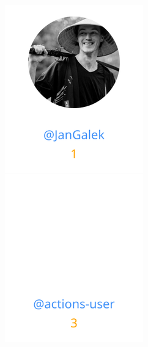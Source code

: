 
<div>
<span>
  <a href="https://github.com/JanGalek"><img src="https://raw.githubusercontent.com/gouef/github-wiki-sync-repository-action/refs/heads/contributors-svg/.github/contributors/JanGalek.svg" alt="JanGalek" /></a>
</span>
<span>
  <a href="https://github.com/actions-user"><img src="https://raw.githubusercontent.com/gouef/github-wiki-sync-repository-action/refs/heads/contributors-svg/.github/contributors/actions-user.svg" alt="actions-user" /></a>
</span>
</div>

